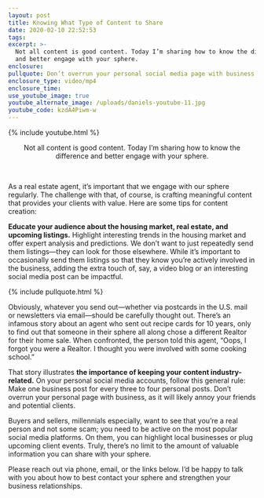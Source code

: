 ```yaml
---
layout: post
title: Knowing What Type of Content to Share
date: 2020-02-10 22:52:53
tags:
excerpt: >-
  Not all content is good content. Today I’m sharing how to know the difference
  and better engage with your sphere.
enclosure:
pullquote: Don’t overrun your personal social media page with business.
enclosure_type: video/mp4
enclosure_time:
use_youtube_image: true
youtube_alternate_image: /uploads/daniels-youtube-11.jpg
youtube_code: kzdA4Piwm-w
---
```


{% include youtube.html %}

<center>Not all content is good content. Today I&rsquo;m sharing how to know the difference and better engage with your sphere.</center>

&nbsp;

As a real estate agent, it’s important that we engage with our sphere regularly. The challenge with that, of course, is crafting meaningful content that provides your clients with value. Here are some tips for content creation:&nbsp;

**Educate your audience about the housing market, real estate, and upcoming listings.** Highlight interesting trends in the housing market and offer expert analysis and predictions. We don’t want to just repeatedly send them listings—they can look for those elsewhere. While it’s important to occasionally send them listings so that they know you’re actively involved in the business, adding the extra touch of, say, a video blog or an interesting social media post can be impactful.&nbsp;

{% include pullquote.html %}

Obviously, whatever you send out—whether via postcards in the U.S. mail or newsletters via email—should be carefully thought out. There’s an infamous story about an agent who sent out recipe cards for 10 years, only to find out that someone in their sphere all along chose a different Realtor for their home sale. When confronted, the person told this agent, “Oops, I forgot you were a Realtor. I thought you were involved with some cooking school.”&nbsp;

That story illustrates **the importance of keeping your content industry-related.** On your personal social media accounts, follow this general rule: Make one business post for every three to four personal posts. Don’t overrun your personal page with business, as it will likely annoy your friends and potential clients.&nbsp;

Buyers and sellers, millennials especially, want to see that you’re a real person and not some scam; you need to be active on the most popular social media platforms. On them, you can highlight local businesses or plug upcoming client events. Truly, there’s no limit to the amount of valuable information you can share with your sphere.&nbsp;

Please reach out via phone, email, or the links below. I’d be happy to talk with you about how to best contact your sphere and strengthen your business relationships.&nbsp;